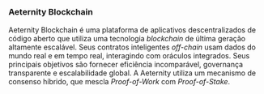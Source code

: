 ##
### Aeternity Blockchain

Aeternity Blockchain é uma plataforma de aplicativos descentralizados de código aberto que utiliza uma tecnologia _blockchain_ de última geração altamente escalável. Seus contratos inteligentes _off-chain_ usam dados do mundo real e em tempo real, interagindo com oráculos integrados. Seus principais objetivos são fornecer eficiência incomparável, governança transparente e escalabilidade global. A Aeternity utiliza um mecanismo de consenso híbrido, que mescla _Proof-of-Work_ com _Proof-of-Stake_.